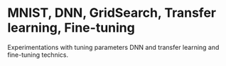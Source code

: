 # MNIST, DNN, GridSearch, Transfer learning, Fine-tuning 
Experimentations with tuning parameters DNN and transfer learning and fine-tuning technics.